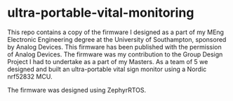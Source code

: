 # ultra-portable-vital-monitoring

This repo contains a copy of the firmware I designed as a part of my MEng Electronic Engineering degree at the University of Southampton, sponsored by Analog Devices. This firmware has been published with the permission of Analog Devices.
The firmware was my contribution to the Group Design Project I had to undertake as a part of my Masters. As a team of 5 we designed and built an ultra-portable vital sign monitor using a Nordic nrf52832 MCU.


The firmware was designed using ZephyrRTOS.
